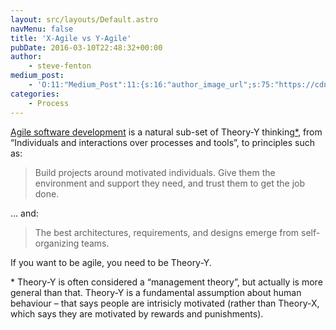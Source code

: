 ```yaml
---
layout: src/layouts/Default.astro
navMenu: false
title: 'X-Agile vs Y-Agile'
pubDate: 2016-03-10T22:48:32+00:00
author:
    - steve-fenton
medium_post:
    - 'O:11:"Medium_Post":11:{s:16:"author_image_url";s:75:"https://cdn-images-1.medium.com/fit/c/400/400/1*eXkhfEuF41g5W_xnc_ydLA.jpeg";s:10:"author_url";s:38:"https://medium.com/@steve.fenton.co.uk";s:11:"byline_name";N;s:12:"byline_email";N;s:10:"cross_link";s:3:"yes";s:2:"id";s:12:"2bb0cdeee77a";s:21:"follower_notification";s:3:"yes";s:7:"license";s:19:"all-rights-reserved";s:14:"publication_id";s:2:"-1";s:6:"status";s:5:"draft";s:3:"url";s:51:"https://medium.com/@steve.fenton.co.uk/2bb0cdeee77a";}'
categories:
    - Process
---
```


[Agile software development](http://agilemanifesto.org/) is a natural sub-set of Theory-Y thinking[\*](#theory), from “Individuals and interactions over processes and tools”, to principles such as:

> Build projects around motivated individuals. Give them the environment and support they need, and trust them to get the job done.

… and:

> The best architectures, requirements, and designs emerge from self-organizing teams.

If you want to be agile, you need to be Theory-Y.

<span id="theory">\*</span> Theory-Y is often considered a “management theory”, but actually is more general than that. Theory-Y is a fundamental assumption about human behaviour – that says people are intrisicly motivated (rather than Theory-X, which says they are motivated by rewards and punishments).